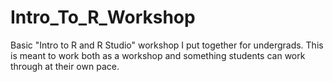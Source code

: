 # Intro_To_R_Workshop
 Basic "Intro to R and R Studio" workshop I put together for undergrads. This is meant to work both as a workshop and something students can work through at their own pace.

